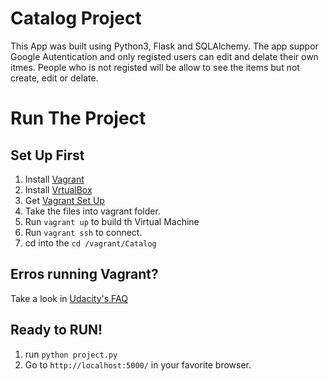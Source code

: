 # Catalog Project

This App was built using Python3, Flask and SQLAlchemy. The app suppor Google Autentication and only registed users can edit and delate their own itmes. People who is not registed will be allow to see the items but not create, edit or delate.

# Run The Project
## Set Up First

1. Install [Vagrant](https://www.vagrantup.com)
2. Install [VrtualBox](https://www.virtualbox.org/)
3. Get [Vagrant Set Up](https://github.com/udacity/fullstack-nanodegree-vm)
7. Take the files into vagrant folder.
8. Run ``vagrant up`` to build th Virtual Machine
9. Run ``vagrant ssh`` to connect.
10. cd into the ```cd /vagrant/Catalog```

## Erros running Vagrant?

Take a look in [Udacity's FAQ](https://classroom.udacity.com/nanodegrees/nd004/parts/8d3e23e1-9ab6-47eb-b4f3-d5dc7ef27bf0/modules/bc51d967-cb21-46f4-90ea-caf73439dc59/lessons/262a84d7-86dc-487d-98f9-648aa7ca5a0f/concepts/a9cf98c8-0325-4c68-b972-58d5957f1a91)


## Ready to RUN!
1. run ```python project.py```
2. Go to ```http://localhost:5000/``` in your favorite browser.
